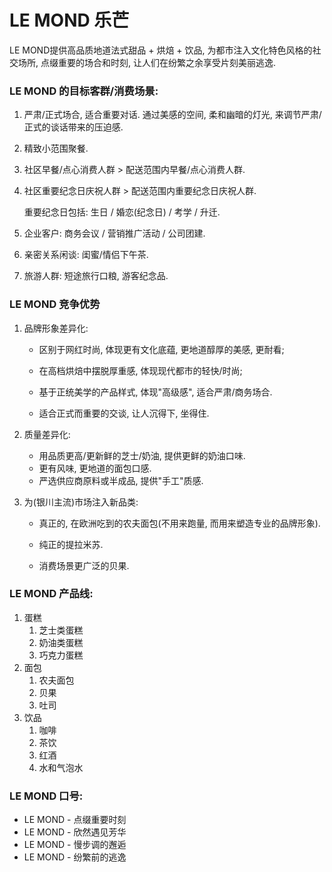 # LE MOND 乐芒

LE MOND提供高品质地道法式甜品 + 烘焙 + 饮品, 为都市注入文化特色风格的社交场所, 点缀重要的场合和时刻, 让人们在纷繁之余享受片刻美丽逃逸.

### LE MOND 的目标客群/消费场景:

1. 严肃/正式场合, 适合重要对话. 通过美感的空间, 柔和幽暗的灯光, 来调节严肃/正式的谈话带来的压迫感.

2. 精致小范围聚餐.

3. 社区早餐/点心消费人群 > 配送范围内早餐/点心消费人群.

4. 社区重要纪念日庆祝人群 > 配送范围内重要纪念日庆祝人群.

   重要纪念日包括: 生日 / 婚恋(纪念日) / 考学 / 升迁.

5. 企业客户: 商务会议 / 营销推广活动 / 公司团建.

6. 亲密关系闲谈: 闺蜜/情侣下午茶.

7. 旅游人群: 短途旅行口粮, 游客纪念品.

### LE MOND 竞争优势

1. 品牌形象差异化: 

   - 区别于网红时尚, 体现更有文化底蕴, 更地道醇厚的美感, 更耐看;

   - 在高档烘焙中摆脱厚重感, 体现现代都市的轻快/时尚;
   - 基于正统美学的产品样式, 体现"高级感", 适合严肃/商务场合.

   - 适合正式而重要的交谈, 让人沉得下, 坐得住.

2. 质量差异化: 

   - 用品质更高/更新鲜的芝士/奶油, 提供更鲜的奶油口味.
   - 更有风味, 更地道的面包口感.
   - 严选供应商原料或半成品, 提供"手工"质感.

3. 为(银川主流)市场注入新品类: 

   - 真正的, 在欧洲吃到的农夫面包(不用来跑量, 而用来塑造专业的品牌形象).

   - 纯正的提拉米苏.

   - 消费场景更广泛的贝果.

### LE MOND 产品线:

1. 蛋糕
   1. 芝士类蛋糕
   2. 奶油类蛋糕
   3. 巧克力蛋糕
2. 面包
   1. 农夫面包
   2. 贝果
   3. 吐司
3. 饮品
   1. 咖啡
   2. 茶饮
   3. 红酒
   4. 水和气泡水

### LE MOND 口号:

- LE MOND - 点缀重要时刻
- LE MOND - 欣然遇见芳华
- LE MOND - 慢步调的邂逅
- LE MOND - 纷繁前的逃逸
